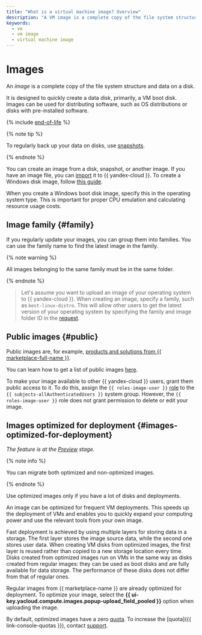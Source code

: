 ```yaml
---
title: "What is a virtual machine image? Overview"
description: "A VM image is a complete copy of the file system structure and data on a disk. Images can be used for distributing software, such as OS distributions or disks with pre-installed software."
keywords:
  - vm
  - vm image
  - virtual machine image
---
```


# Images

An _image_ is a complete copy of the file system structure and data on a disk.

It is designed to quickly create a data disk, primarily, a VM boot disk. Images can be used for distributing software, such as OS distributions or disks with pre-installed software.

{% include [end-of-life](../../_includes/compute/end-of-life.md) %}

{% note tip %}

To regularly back up your data on disks, use [snapshots](snapshot.md).

{% endnote %}

You can create an image from a disk, snapshot, or another image. If you have an image file, you can [import](../operations/image-create/upload.md) it to {{ yandex-cloud }}. To create a Windows disk image, follow [this guide](../../microsoft/prepare-image.md).

When you create a Windows boot disk image, specify this in the operating system type. This is important for proper CPU emulation and calculating resource usage costs.

## Image family {#family}

If you regularly update your images, you can group them into families. You can use the family name to find the latest image in the family.

{% note warning %}

All images belonging to the same family must be in the same folder.

{% endnote %}

> Let's assume you want to upload an image of your operating system to {{ yandex-cloud }}. When creating an image, specify a family, such as `best-linux-distro`. This will allow other users to get the latest version of your operating system by specifying the family and image folder ID in the [request](../api-ref/Image/getLatestByFamily.md).

## Public images {#public}

Public images are, for example, [products and solutions from {{ marketplace-full-name }}](/marketplace).

You can learn how to get a list of public images [here](../operations/images-with-pre-installed-software/get-list.md).

To make your image available to other {{ yandex-cloud }} users, grant them public access to it. To do this, assign the `{{ roles-image-user }}` [role](../security/) to the `{{ subjects-allAuthenticatedUsers }}` system group. However, the `{{ roles-image-user }}` role does not grant permission to delete or edit your image.

## Images optimized for deployment {#images-optimized-for-deployment}

_The feature is at the [Preview](../../overview/concepts/launch-stages.md) stage._

{% note info %}

You can migrate both optimized and non-optimized images.

{% endnote %}

Use optimized images only if you have a lot of disks and deployments.

An image can be optimized for frequent VM deployments. This speeds up the deployment of VMs and enables you to quickly expand your computing power and use the relevant tools from your own image.

Fast deployment is achieved by using multiple layers for storing data in a storage. The first layer stores the image source data, while the second one stores user data. When creating VM disks from optimized images, the first layer is reused rather than copied to a new storage location every time. Disks created from optimized images run on VMs in the same way as disks created from regular images: they can be used as boot disks and are fully available for data storage. The performance of these disks does not differ from that of regular ones.

Regular images from {{ marketplace-name }} are already optimized for deployment. To optimize your image, select the **{{ ui-key.yacloud.compute.images.popup-upload_field_pooled }}** option when uploading the image.

By default, optimized images have a zero [quota](../concepts/limits.md#compute-quotas). To increase the [quota]({{ link-console-quotas }}), contact [support](../../support/overview.md).
